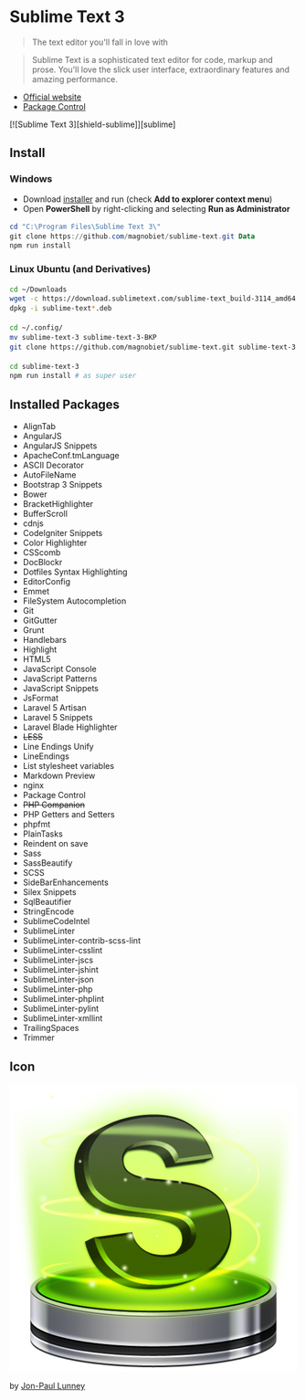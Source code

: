 # Sublime Text 3

> The text editor you'll fall in love with

> Sublime Text is a sophisticated text editor for code, markup and prose.
You'll love the slick user interface, extraordinary features and amazing performance.

* [Official website](http://www.sublimetext.com/3)
* [Package Control](https://packagecontrol.io/)

[![Sublime Text 3][shield-sublime]][sublime]

## Install

### Windows

- Download [installer](https://download.sublimetext.com/Sublime%20Text%20Build%203114%20x64%20Setup.exe) and run (check **Add to explorer context menu**)
- Open **PowerShell** by right-clicking and selecting **Run as Administrator**

```powershell
cd "C:\Program Files\Sublime Text 3\"
git clone https://github.com/magnobiet/sublime-text.git Data
npm run install
```

### Linux Ubuntu (and Derivatives)

```bash
cd ~/Downloads
wget -c https://download.sublimetext.com/sublime-text_build-3114_amd64.deb # as super user
dpkg -i sublime-text*.deb

cd ~/.config/
mv sublime-text-3 sublime-text-3-BKP
git clone https://github.com/magnobiet/sublime-text.git sublime-text-3

cd sublime-text-3
npm run install # as super user
```

## Installed Packages

- AlignTab
- AngularJS
- AngularJS Snippets
- ApacheConf.tmLanguage
- ASCII Decorator
- AutoFileName
- Bootstrap 3 Snippets
- Bower
- BracketHighlighter
- BufferScroll
- cdnjs
- CodeIgniter Snippets
- Color Highlighter
- CSScomb
- DocBlockr
- Dotfiles Syntax Highlighting
- EditorConfig
- Emmet
- FileSystem Autocompletion
- Git
- GitGutter
- Grunt
- Handlebars
- Highlight
- HTML5
- JavaScript Console
- JavaScript Patterns
- JavaScript Snippets
- JsFormat
- Laravel 5 Artisan
- Laravel 5 Snippets
- Laravel Blade Highlighter
- ~~LESS~~
- Line Endings Unify
- LineEndings
- List stylesheet variables
- Markdown Preview
- nginx
- Package Control
- ~~PHP Companion~~
- PHP Getters and Setters
- phpfmt
- PlainTasks
- Reindent on save
- Sass
- SassBeautify
- SCSS
- SideBarEnhancements
- Silex Snippets
- SqlBeautifier
- StringEncode
- SublimeCodeIntel
- SublimeLinter
- SublimeLinter-contrib-scss-lint
- SublimeLinter-csslint
- SublimeLinter-jscs
- SublimeLinter-jshint
- SublimeLinter-json
- SublimeLinter-php
- SublimeLinter-phplint
- SublimeLinter-pylint
- SublimeLinter-xmllint
- TrailingSpaces
- Trimmer

## Icon

![Sublime Text Icon](https://raw.githubusercontent.com/magnobiet/sublime-text/master/Icons/sublime-text.png)

by [Jon-Paul Lunney](https://dribbble.com/shots/382465-Sublime-Text-2-update-Replacement-Icon)
